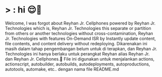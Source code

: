 # > : hi 😌💅
Welcome, I was forgot about Reyhan Jr. Cellphones powered by Reyhan Jr. Technologies which is, Reyhan Jr. Technologies this separate or partition from others or another technologies without cross-contamination, Reyhan Jr. Technologies with features On-Demand ISR by Instantly update content, file contents, and content delivery without redeploying. Dikarenakan ini masih dalam tahap pengembangan belum untuk di terapkan, dan Reyhan Jr. Technologies ini hanya berlaku untuk perangkat Reyhan alias Reyhan Jr. dan Reyhan Jr. Cellphones.🤗 
File ini digunakan untuk menjalankan actions, actionscript, autobuilder, autobuilds, autodeployments, autoproductions, autotools, automake, etc.. dengan  nama file README.md


